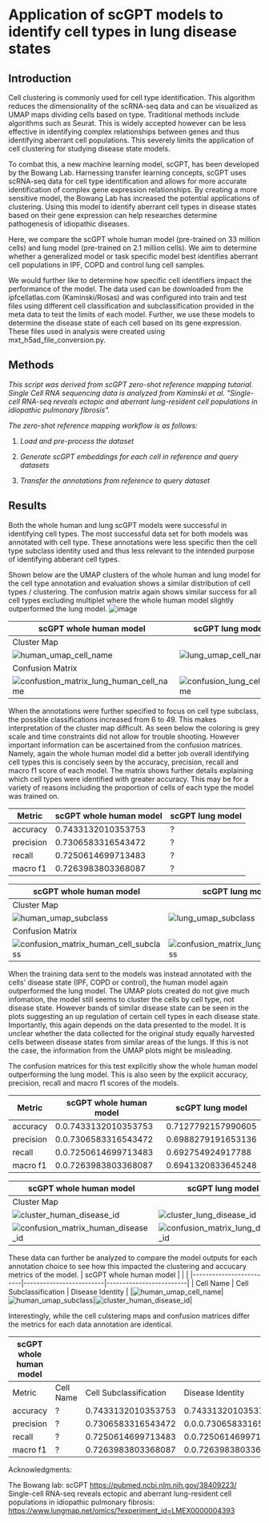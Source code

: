# Application of scGPT models to identify cell types in lung disease states
## Introduction

Cell clustering is commonly used for cell type identification. This algorithm reduces the dimensionality of the scRNA-seq data and can be visualized as UMAP maps dividing cells based on type. Traditional methods include algorithms such as Seurat. This is widely accepted however can be less effective in identifying complex relationships between genes and thus identifying aberrant cell populations. This severely limits the application of cell clustering for studying disease state models. 

To combat this, a new machine learning model, scGPT, has been developed by the Bowang Lab. Harnessing transfer learning concepts, scGPT uses scRNA-seq data for cell type identification and allows for more accurate identification of complex gene expression relationships. By creating a more sensitive model, the Bowang Lab has increased the potential applications of clustering. Using this model to identify aberrant cell types in disease states based on their gene expression can help researches determine pathogenesis of idiopathic diseases. 

Here, we compare the scGPT whole human model (pre-trained on 33 million cells) and lung model (pre-trained on 2.1 million cells). We aim to determine whether a generalized model or task specific model best identifies aberrant cell populations in IPF, COPD and control lung cell samples.

We would further like to determine how specific cell identifiers impact the performance of the model. The data used can be downloaded from the ipfcellatlas.com (Kaminski/Rosas) and was configured into train and test files  using different cell classification and subclassification provided in the meta data to test the limits of each model. Further, we use these models to determine the disease state of each cell based on its gene expression. These files used in analysis were created using mxt_h5ad_file_conversion.py. 

## Methods
*This script was derived from scGPT zero-shot reference mapping tutorial. Single Cell RNA sequencing data is analyzed from Kaminski et al. "Single-cell RNA-seq reveals ectopic and aberrant lung-resident cell populations in idiopathic pulmonary fibrosis".*


*The zero-shot reference mapping workflow is as follows:*

 1. *Load and pre-process the dataset*
    
 2. *Generate scGPT embeddings for each cell in reference and query datasets*

 3. *Transfer the annotations from reference to query dataset*


## Results

Both the whole human and lung scGPT models were successful in identifying cell types. The most successful data set for both models was annotated with cell type. These annotations were less specific then the cell type subclass identity used and thus less relevant to the intended purpose of identifying abberant cell types. 

Shown below are the UMAP clusters of the whole human and lung model for the cell type annotation and evaluation shows a similar distribution of cell types / clustering. 
The confusion matrix again shows similar success for all cell types excluding multiplet where the whole human model slightly outperformed the lung model.
![image](https://github.com/user-attachments/assets/427eab6d-9a88-4789-b2d9-c45b9532e92f)

| scGPT whole human model | scGPT lung model |
|-------------------------|-------------------------|
| Cluster Map| |
|![human_umap_cell_name](https://github.com/user-attachments/assets/e99714d0-3317-4b80-8657-0768af2870e0) |![lung_umap_cell_name](https://github.com/user-attachments/assets/123163bc-d3df-4328-8a7e-5e0e5f1f6635)|
| Confusion Matrix | |
|![confustion_matrix_lung_human_cell_name](https://github.com/user-attachments/assets/01844d15-9afa-4c1b-bec1-d2cd7779e7cc)|![confusion_lung_cell_name](https://github.com/user-attachments/assets/3328dcb2-75f6-4d3d-b0a1-32db75d0335f)|



When the annotations were further specified to focus on cell type subclass, the possible classifications increased from 6 to 49. This makes interpretation of the cluster map difficult. As seen below the coloring is grey scale and time constraints did not allow for trouble shooting. However important information can be ascertained from the confusion matrices. Namely, again the whole human model did a better job overall identifying cell types this is concisely seen by the accuracy, precision, recall and macro f1 score of each model. The matrix shows further details explaining which cell types were identified with greater accuracy. This may be for a variety of reasons including the proportion of cells of each type the model was trained on. 

| Metric | scGPT whole human model | scGPT lung model|
|-------------------------|-------------------------|-------------------------|
|accuracy| 0.7433132010353753 | ?|
|precision| 0.7306583316543472 | ?|
|recall | 0.7250614699713483| ?|
|macro f1| 0.7263983803368087 |?| 


|scGPT whole human model | scGPT lung model|
|-------------------------|-------------------------|
|Cluster Map|
|![human_umap_subclass](https://github.com/user-attachments/assets/fb0d7132-9de6-4349-86ca-e93714e2c10f) |![lung_umap_subclass](https://github.com/user-attachments/assets/cc955483-bb9d-4b5d-bf12-7a0ea2a25a0f)|
| Confusion Matrix|
| ![confusion_matrix_human_cell_subclass](https://github.com/user-attachments/assets/29914af9-16ad-413d-aa80-c4d0be7dce3e)|![confusion_matrix_lung_cell_subclass](https://github.com/user-attachments/assets/e85cc104-417f-41a1-bbfe-bd8a45fe30b4)|


When the training data sent to the models was instead annotated with the cells' disease state (IPF, COPD or control), the human model again outperformed the lung model. The UMAP plots created do not give much infomation, the model still seems to cluster the cells by cell type, not disease state. However bands of similar disease state can be seen in the plots suggesting an up regulation of certain cell types in each disease state. Importantly, this again depends on the data presented to the model. It is unclear whether the data collected for the original study equally harvested cells between disease states from similar areas of the lungs. If this is not the case, the information from the UMAP plots might be misleading. 

The confusion matrices for this test explicitly show the whole human model outperforming the lung model. This is also seen by the explicit accuracy, precision, recall and macro f1 scores of the models.

| Metric | scGPT whole human model | scGPT lung model|
|-------------------------|-------------------------|-------------------------|
|accuracy| 0.0.7433132010353753 | 0.7127792157990605|
|precision| 0.0.7306583316543472 | 0.6988279191653136|
|recall | 0.0.7250614699713483| 0.692754924917788|
|macro f1| 0.0.7263983803368087 |0.6941320833645248| 


|scGPT whole human model | scGPT lung model|
|-------------------------|-------------------------|
|Cluster Map|
|![cluster_human_disease_id](https://github.com/user-attachments/assets/9f853b65-5f52-4e63-b124-dbfca5461d36)| ![cluster_lung_disease_id](https://github.com/user-attachments/assets/2d5a246c-248f-45c8-90ba-cede1412b844)|
|![confusion_matrix_human_disease_id](https://github.com/user-attachments/assets/17f34970-e649-4aa1-a4fd-f1795305d2ea)| ![confusion_matrix_lung_disease_id](https://github.com/user-attachments/assets/497db3e1-9c04-43ba-9502-6edc67caa7d9)|



These data can further be analyzed to compare the model outputs for each annotation choice to see how this impacted the clustering and accucary metrics of the model.
| scGPT whole human model | | |
|-------------------------|-------------------------|-------------------------|
| Cell Name | Cell Subclassification | Disease Identity |
|![human_umap_cell_name](https://github.com/user-attachments/assets/60650adc-4e34-46a4-a7b2-002eb2d76a22)|![human_umap_subclass](https://github.com/user-attachments/assets/67ff9255-dc70-4042-a22b-7528ea00f63b)|![cluster_human_disease_id](https://github.com/user-attachments/assets/f534f82d-4ebf-4495-ad6f-f41a2c7e6394)|

Interestingly, while the cell culstering maps and confusion matrices differ the metrics for each data annotation are identical. 

| scGPT whole human model | | ||
|-------------------------|-------------------------|-------------------------|-------------------------|
| Metric | Cell Name | Cell Subclassification | Disease Identity |
|accuracy| ?| 0.7433132010353753 |0.7433132010353753|
|precision| ?| 0.7306583316543472 |0.0.0.7306583316543472|
|recall | ?| 0.7250614699713483| 0.0.7250614699713483|
|macro f1|?|  0.7263983803368087| 0.0.7263983803368087|




Acknowledgments:

The Bowang lab: scGPT https://pubmed.ncbi.nlm.nih.gov/38409223/
Single-cell RNA-seq reveals ectopic and aberrant lung-resident cell populations in idiopathic pulmonary fibrosis: https://www.lungmap.net/omics/?experiment_id=LMEX0000004393
